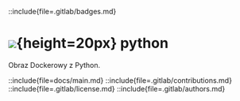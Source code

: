 ::include{file=.gitlab/badges.md}
# ![](https://gitlab.com/pl.rachuna-net/infrastructure/terraform/iac-gitlab/-/raw/main/images/project/gitlab.png){height=20px} python

Obraz Dockerowy z Python.

::include{file=docs/main.md}
::include{file=.gitlab/contributions.md}
::include{file=.gitlab/license.md}
::include{file=.gitlab/authors.md}

